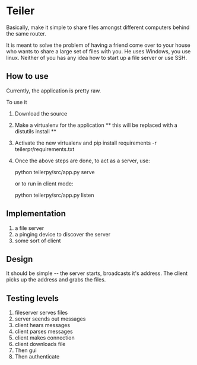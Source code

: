 Teiler
======
Basically, make it simple to share files amongst different computers behind the same router.

It is meant to solve the problem of having a friend come over to your house who wants to share a large
set of files with you. He uses Windows, you use linux. Neither of you has any idea how to start up a 
file server or use SSH. 

How to use
----------
Currently, the application is pretty raw. 

To use it
1. Download the source
2. Make a virtualenv for the application
   ** this will be replaced with a distutils install **
3. Activate the new virtualenv and pip install requirements -r teilerpr/requirements.txt
4. Once the above steps are done, to act as a server, use:
   
   python teilerpy/src/app.py serve 
   
   or to run in client mode:

   python teilerpy/src/app.py listen
   


Implementation
--------------
1. a file server
2. a pinging device to discover the server
3. some sort of client


Design
------
It should be simple -- the server starts, broadcasts it's address. The client picks up the address and grabs the files.

Testing levels
--------------
1. fileserver serves files
2. server seends out messages
3. client hears messages
4. client parses messages
5. client makes connection
6. client downloads file
7. Then gui
8. Then authenticate

